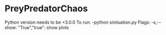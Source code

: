 # PreyPredatorChaos

Python version needs to be <3.0.0
To run:
    -python simluation.py
Flags:
    -s,--show:
        "True","true": show plots
